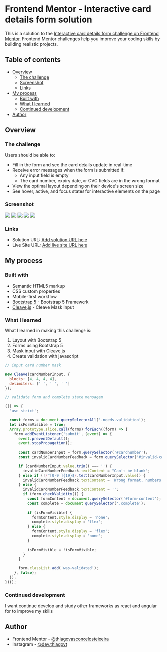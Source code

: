 # Frontend Mentor - Interactive card details form solution

This is a solution to the [Interactive card details form challenge on Frontend Mentor](https://www.frontendmentor.io/challenges/interactive-card-details-form-XpS8cKZDWw). Frontend Mentor challenges help you improve your coding skills by building realistic projects. 

## Table of contents

- [Overview](#overview)
  - [The challenge](#the-challenge)
  - [Screenshot](#screenshot)
  - [Links](#links)
- [My process](#my-process)
  - [Built with](#built-with)
  - [What I learned](#what-i-learned)
  - [Continued development](#continued-development)
- [Author](#author)



## Overview

### The challenge

Users should be able to:

- Fill in the form and see the card details update in real-time
- Receive error messages when the form is submitted if:
  - Any input field is empty
  - The card number, expiry date, or CVC fields are in the wrong format
- View the optimal layout depending on their device's screen size
- See hover, active, and focus states for interactive elements on the page

### Screenshot

![](./screenshots/desktop-preview.png)
![](./screenshots/desktop-state-preview.png)
![](./screenshots/desktop-complete-preview.png)
![](./screenshots/mobile-preview.png)
![](./screenshots/mobile-complete.png)

### Links

- Solution URL: [Add solution URL here](https://your-solution-url.com)
- Live Site URL: [Add live site URL here](https://your-live-site-url.com)

## My process

### Built with

- Semantic HTML5 markup
- CSS custom properties
- Mobile-first workflow
- [Bootstrap 5](https://getbootstrap.com/docs/5.0/getting-started/introduction/) - Bootstrap 5 Framework
- [Cleave.js](https://nosir.github.io/cleave.js/) - Cleave Mask Input


### What I learned

What I learned in making this challenge is:

  1. Layout with Bootstrap 5
  2. Forms using Bootstrap 5
  3. Mask input with Cleave.js 
  4. Create validation with javascript


```js
// input card number mask

new Cleave(cardNumberInput, {
  blocks: [4, 4, 4, 4],
  delimiters: [' ', ' ', ' ']
});

// validate form and complete state mensagem 

(() => {
  'use strict';

  const forms = document.querySelectorAll('.needs-validation');
  let isFormVisible = true; 
  Array.prototype.slice.call(forms).forEach((form) => {
    form.addEventListener('submit', (event) => {
      event.preventDefault();
      event.stopPropagation();
      
      const cardNumberInput = form.querySelector('#cardnumber');
      const invalidCardNumberFeedback = form.querySelector('#invalid-cardnumber');

      if (cardNumberInput.value.trim() === '') {
        invalidCardNumberFeedback.textContent = "Can't be blank";
      } else if (!/^[0-9 ]{19}$/.test(cardNumberInput.value)) {
        invalidCardNumberFeedback.textContent = 'Wrong format, numbers only';
      } else {
        invalidCardNumberFeedback.textContent = '';
        if (form.checkValidity()) {
          const formContent = document.querySelector('#form-content');
          const complete = document.querySelector('.complete');
  
          if (isFormVisible) {
            formContent.style.display = 'none';
            complete.style.display = 'flex';
          } else {
            formContent.style.display = 'flex';
            complete.style.display = 'none';
          }
  
          isFormVisible = !isFormVisible;
        }
      }

      form.classList.add('was-validated');
    }, false);
  });
})();
```

### Continued development

 I want continue develop and study other frameworks as react and angular for to improve my skills

## Author

- Frontend Mentor - [@thiagovasconcelosteixeira](https://www.frontendmentor.io/profile/thiagovasconcelosteixeira)
- Instagram - [@dev.thiagovt](https://www.twitter.com/yourusername)


